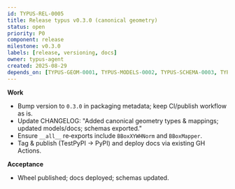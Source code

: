 ```yaml
---
id: TYPUS-REL-0005
title: Release typus v0.3.0 (canonical geometry)
status: open
priority: P0
component: release
milestone: v0.3.0
labels: [release, versioning, docs]
owner: typus-agent
created: 2025-08-29
depends_on: [TYPUS-GEOM-0001, TYPUS-MODELS-0002, TYPUS-SCHEMA-0003, TYPUS-DOC-0004]
---
```


**Work**

* Bump version to `0.3.0` in packaging metadata; keep CI/publish workflow as is.
* Update CHANGELOG: "Added canonical geometry types & mappings; updated models/docs; schemas exported."
* Ensure `__all__` re‑exports include `BBoxXYWHNorm` and `BBoxMapper`.
* Tag & publish (TestPyPI → PyPI) and deploy docs via existing GH Actions.

**Acceptance**

* Wheel published; docs deployed; schemas updated.
